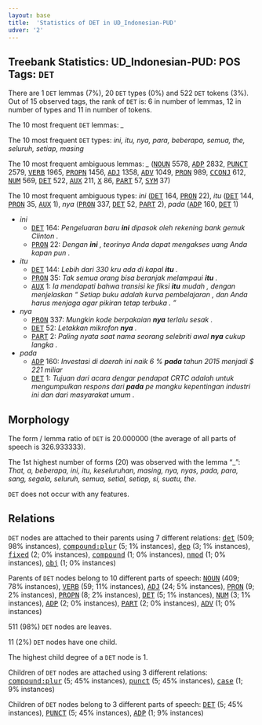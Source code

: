 ```yaml
---
layout: base
title:  'Statistics of DET in UD_Indonesian-PUD'
udver: '2'
---
```


## Treebank Statistics: UD_Indonesian-PUD: POS Tags: `DET`

There are 1 `DET` lemmas (7%), 20 `DET` types (0%) and 522 `DET` tokens (3%).
Out of 15 observed tags, the rank of `DET` is: 6 in number of lemmas, 12 in number of types and 11 in number of tokens.

The 10 most frequent `DET` lemmas: <em>_</em>

The 10 most frequent `DET` types:  <em>ini, itu, nya, para, beberapa, semua, the, seluruh, setiap, masing</em>

The 10 most frequent ambiguous lemmas: <em>_</em> (<tt><a href="id_pud-pos-NOUN.html">NOUN</a></tt> 5578, <tt><a href="id_pud-pos-ADP.html">ADP</a></tt> 2832, <tt><a href="id_pud-pos-PUNCT.html">PUNCT</a></tt> 2579, <tt><a href="id_pud-pos-VERB.html">VERB</a></tt> 1965, <tt><a href="id_pud-pos-PROPN.html">PROPN</a></tt> 1456, <tt><a href="id_pud-pos-ADJ.html">ADJ</a></tt> 1358, <tt><a href="id_pud-pos-ADV.html">ADV</a></tt> 1049, <tt><a href="id_pud-pos-PRON.html">PRON</a></tt> 989, <tt><a href="id_pud-pos-CCONJ.html">CCONJ</a></tt> 612, <tt><a href="id_pud-pos-NUM.html">NUM</a></tt> 569, <tt><a href="id_pud-pos-DET.html">DET</a></tt> 522, <tt><a href="id_pud-pos-AUX.html">AUX</a></tt> 211, <tt><a href="id_pud-pos-X.html">X</a></tt> 86, <tt><a href="id_pud-pos-PART.html">PART</a></tt> 57, <tt><a href="id_pud-pos-SYM.html">SYM</a></tt> 37)

The 10 most frequent ambiguous types:  <em>ini</em> (<tt><a href="id_pud-pos-DET.html">DET</a></tt> 164, <tt><a href="id_pud-pos-PRON.html">PRON</a></tt> 22), <em>itu</em> (<tt><a href="id_pud-pos-DET.html">DET</a></tt> 144, <tt><a href="id_pud-pos-PRON.html">PRON</a></tt> 35, <tt><a href="id_pud-pos-AUX.html">AUX</a></tt> 1), <em>nya</em> (<tt><a href="id_pud-pos-PRON.html">PRON</a></tt> 337, <tt><a href="id_pud-pos-DET.html">DET</a></tt> 52, <tt><a href="id_pud-pos-PART.html">PART</a></tt> 2), <em>pada</em> (<tt><a href="id_pud-pos-ADP.html">ADP</a></tt> 160, <tt><a href="id_pud-pos-DET.html">DET</a></tt> 1)


* <em>ini</em>
  * <tt><a href="id_pud-pos-DET.html">DET</a></tt> 164: <em>Pengeluaran baru <b>ini</b> dipasok oleh rekening bank gemuk Clinton .</em>
  * <tt><a href="id_pud-pos-PRON.html">PRON</a></tt> 22: <em>Dengan <b>ini</b> , teorinya Anda dapat mengakses uang Anda kapan pun .</em>
* <em>itu</em>
  * <tt><a href="id_pud-pos-DET.html">DET</a></tt> 144: <em>Lebih dari 330 kru ada di kapal <b>itu</b> .</em>
  * <tt><a href="id_pud-pos-PRON.html">PRON</a></tt> 35: <em>Tak semua orang bisa beranjak melampaui <b>itu</b> .</em>
  * <tt><a href="id_pud-pos-AUX.html">AUX</a></tt> 1: <em>Ia mendapati bahwa transisi ke fiksi <b>itu</b> mudah , dengan menjelaskan “ Setiap buku adalah kurva pembelajaran , dan Anda harus menjaga agar pikiran tetap terbuka . ”</em>
* <em>nya</em>
  * <tt><a href="id_pud-pos-PRON.html">PRON</a></tt> 337: <em>Mungkin kode berpakaian <b>nya</b> terlalu sesak .</em>
  * <tt><a href="id_pud-pos-DET.html">DET</a></tt> 52: <em>Letakkan mikrofon <b>nya</b> .</em>
  * <tt><a href="id_pud-pos-PART.html">PART</a></tt> 2: <em>Paling nyata saat nama seorang selebriti awal <b>nya</b> cukup langka .</em>
* <em>pada</em>
  * <tt><a href="id_pud-pos-ADP.html">ADP</a></tt> 160: <em>Investasi di daerah ini naik 6 % <b>pada</b> tahun 2015 menjadi $ 221 miliar</em>
  * <tt><a href="id_pud-pos-DET.html">DET</a></tt> 1: <em>Tujuan dari acara dengar pendapat CRTC adalah untuk mengumpulkan respons dari <b>pada</b> pe mangku kepentingan industri ini dan dari masyarakat umum .</em>

## Morphology

The form / lemma ratio of `DET` is 20.000000 (the average of all parts of speech is 326.933333).

The 1st highest number of forms (20) was observed with the lemma “_”: <em>That, a, beberapa, ini, itu, keseluruhan, masing, nya, nyas, pada, para, sang, segala, seluruh, semua, setial, setiap, si, suatu, the</em>.

`DET` does not occur with any features.


## Relations

`DET` nodes are attached to their parents using 7 different relations: <tt><a href="id_pud-dep-det.html">det</a></tt> (509; 98% instances), <tt><a href="id_pud-dep-compound-plur.html">compound:plur</a></tt> (5; 1% instances), <tt><a href="id_pud-dep-dep.html">dep</a></tt> (3; 1% instances), <tt><a href="id_pud-dep-fixed.html">fixed</a></tt> (2; 0% instances), <tt><a href="id_pud-dep-compound.html">compound</a></tt> (1; 0% instances), <tt><a href="id_pud-dep-nmod.html">nmod</a></tt> (1; 0% instances), <tt><a href="id_pud-dep-obj.html">obj</a></tt> (1; 0% instances)

Parents of `DET` nodes belong to 10 different parts of speech: <tt><a href="id_pud-pos-NOUN.html">NOUN</a></tt> (409; 78% instances), <tt><a href="id_pud-pos-VERB.html">VERB</a></tt> (59; 11% instances), <tt><a href="id_pud-pos-ADJ.html">ADJ</a></tt> (24; 5% instances), <tt><a href="id_pud-pos-PRON.html">PRON</a></tt> (9; 2% instances), <tt><a href="id_pud-pos-PROPN.html">PROPN</a></tt> (8; 2% instances), <tt><a href="id_pud-pos-DET.html">DET</a></tt> (5; 1% instances), <tt><a href="id_pud-pos-NUM.html">NUM</a></tt> (3; 1% instances), <tt><a href="id_pud-pos-ADP.html">ADP</a></tt> (2; 0% instances), <tt><a href="id_pud-pos-PART.html">PART</a></tt> (2; 0% instances), <tt><a href="id_pud-pos-ADV.html">ADV</a></tt> (1; 0% instances)

511 (98%) `DET` nodes are leaves.

11 (2%) `DET` nodes have one child.

The highest child degree of a `DET` node is 1.

Children of `DET` nodes are attached using 3 different relations: <tt><a href="id_pud-dep-compound-plur.html">compound:plur</a></tt> (5; 45% instances), <tt><a href="id_pud-dep-punct.html">punct</a></tt> (5; 45% instances), <tt><a href="id_pud-dep-case.html">case</a></tt> (1; 9% instances)

Children of `DET` nodes belong to 3 different parts of speech: <tt><a href="id_pud-pos-DET.html">DET</a></tt> (5; 45% instances), <tt><a href="id_pud-pos-PUNCT.html">PUNCT</a></tt> (5; 45% instances), <tt><a href="id_pud-pos-ADP.html">ADP</a></tt> (1; 9% instances)

